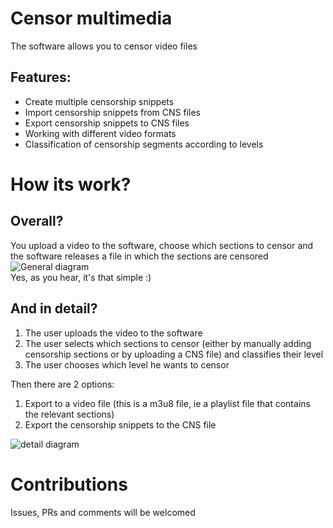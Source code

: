 # Censor multimedia
The software allows you to censor video files
## Features:
* Create multiple censorship snippets
* Import censorship snippets from CNS files
* Export censorship snippets to CNS files
* Working with different video formats
* Classification of censorship segments according to levels
# How its work?
## Overall?  
You upload a video to the software, choose which sections to censor and the software releases a file in which the sections are censored  
![General diagram](https://github.com/bom2013/Censor-multimedia/blob/master/0.png?raw=true)  
Yes, as you hear, it's that simple :)
## And in detail?
1. The user uploads the video to the software
2. The user selects which sections to censor (either by manually adding censorship sections or by uploading a CNS file) and classifies their level
2. The user chooses which level he wants to censor  

Then there are 2 options:
1. Export to a video file (this is a m3u8 file, ie a playlist file that contains the relevant sections)
2. Export the censorship snippets to the CNS file  

![detail diagram](https://github.com/bom2013/Censor-multimedia/blob/master/1.png?raw=true)  

# Contributions
Issues, PRs and comments will be welcomed